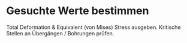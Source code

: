 # Gesuchte Werte bestimmen

Total Deformation & Equivalent (von Mises) Stress ausgeben. Kritische Stellen an Übergängen / Bohrungen prüfen.
